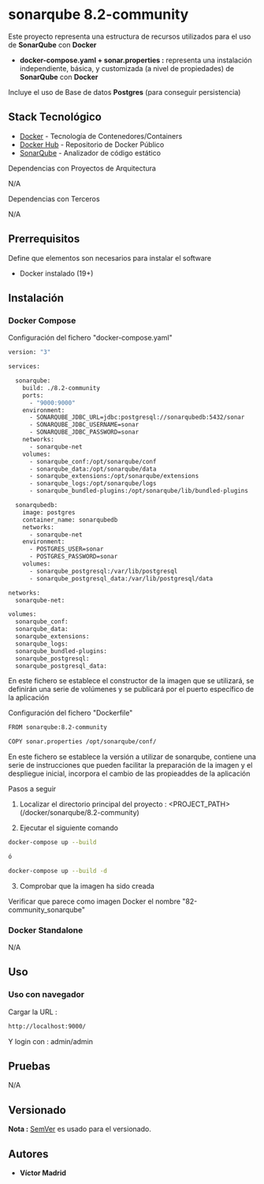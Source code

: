 # sonarqube 8.2-community

Este proyecto representa una estructura de recursos utilizados para el uso de  **SonarQube** con **Docker**

* **docker-compose.yaml + sonar.properties :** representa una instalación independiente, básica, y customizada (a nivel de propiedades) de **SonarQube** con **Docker**

Incluye el uso de Base de datos **Postgres** (para conseguir persistencia)





## Stack Tecnológico

* [Docker](https://www.docker.com/) - Tecnología de Contenedores/Containers
* [Docker Hub](https://hub.docker.com/) - Repositorio de Docker Público
* [SonarQube](https://www.sonarqube.org/) - Analizador de código estático

Dependencias con Proyectos de Arquitectura

N/A

Dependencias con Terceros

N/A





## Prerrequisitos

Define que elementos son necesarios para instalar el software

* Docker instalado (19+)





## Instalación

### Docker Compose

Configuración del fichero "docker-compose.yaml"

```bash
version: "3"

services:

  sonarqube:
    build: ./8.2-community
    ports:
      - "9000:9000"
    environment:
      - SONARQUBE_JDBC_URL=jdbc:postgresql://sonarqubedb:5432/sonar
      - SONARQUBE_JDBC_USERNAME=sonar
      - SONARQUBE_JDBC_PASSWORD=sonar
    networks:
      - sonarqube-net
    volumes:
      - sonarqube_conf:/opt/sonarqube/conf
      - sonarqube_data:/opt/sonarqube/data
      - sonarqube_extensions:/opt/sonarqube/extensions
      - sonarqube_logs:/opt/sonarqube/logs
      - sonarqube_bundled-plugins:/opt/sonarqube/lib/bundled-plugins

  sonarqubedb:
    image: postgres
    container_name: sonarqubedb
    networks:
      - sonarqube-net
    environment:
      - POSTGRES_USER=sonar
      - POSTGRES_PASSWORD=sonar
    volumes:
      - sonarqube_postgresql:/var/lib/postgresql
      - sonarqube_postgresql_data:/var/lib/postgresql/data

networks:
  sonarqube-net:

volumes:
  sonarqube_conf:
  sonarqube_data:
  sonarqube_extensions:
  sonarqube_logs:
  sonarqube_bundled-plugins:
  sonarqube_postgresql:
  sonarqube_postgresql_data:
```

En este fichero se establece el constructor de la imagen que se utilizará, se definirán una serie de volúmenes y se publicará por el puerto específico de la aplicación

Configuración del fichero "Dockerfile"

```bash
FROM sonarqube:8.2-community

COPY sonar.properties /opt/sonarqube/conf/
```

En este fichero se establece la versión a utilizar de sonarqube, contiene una serie de instrucciones que pueden facilitar la preparación de la imagen y el despliegue inicial, incorpora el cambio de las propieaddes de la aplicación

Pasos a seguir


1. Localizar el directorio principal del proyecto : <PROJECT_PATH> (/docker/sonarqube/8.2-community)

2. Ejecutar el siguiente comando

```bash
docker-compose up --build

ó

docker-compose up --build -d
```

3. Comprobar que la imagen ha sido creada

Verificar que parece como imagen Docker el nombre "82-community_sonarqube"





### Docker Standalone

N/A





## Uso


### Uso con navegador

Cargar la URL :

```bash
http://localhost:9000/
```

Y login con : admin/admin





## Pruebas

N/A





## Versionado

**Nota :** [SemVer](http://semver.org/) es usado para el versionado.





## Autores

* **Víctor Madrid**
